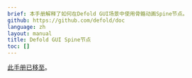 ```yaml
---
brief: 本手册解释了如何在Defold GUI场景中使用骨骼动画Spine节点。
github: https://github.com/defold/doc
language: zh
layout: manual
title: Defold GUI Spine节点
toc: []
---
```


[此手册已移至](/extension-spine)。